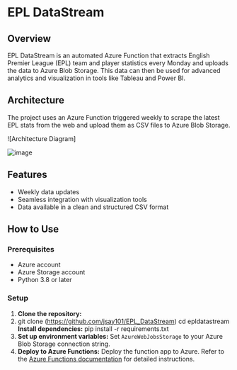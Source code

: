 # EPL DataStream

## Overview
EPL DataStream is an automated Azure Function that extracts English Premier League (EPL) team and player statistics every Monday and uploads the data to Azure Blob Storage. This data can then be used for advanced analytics and visualization in tools like Tableau and Power BI.

## Architecture
The project uses an Azure Function triggered weekly to scrape the latest EPL stats from the web and upload them as CSV files to Azure Blob Storage.

![Architecture Diagram]

![image](https://github.com/jsay101/EPL_DataStream/assets/46958229/35ac9600-e70a-4d1e-8220-f6297c602966)



## Features
- Weekly data updates
- Seamless integration with visualization tools
- Data available in a clean and structured CSV format

## How to Use
### Prerequisites
- Azure account
- Azure Storage account
- Python 3.8 or later

### Setup
1. **Clone the repository:**
2. git clone (https://github.com/jsay101/EPL_DataStream)
cd epldatastream
**Install dependencies:**
pip install -r requirements.txt
3. **Set up environment variables:**
Set `AzureWebJobsStorage` to your Azure Blob Storage connection string.
4. **Deploy to Azure Functions:**
Deploy the function app to Azure. Refer to the [Azure Functions documentation](https://docs.microsoft.com/en-us/azure/azure-functions/) for detailed instructions.
